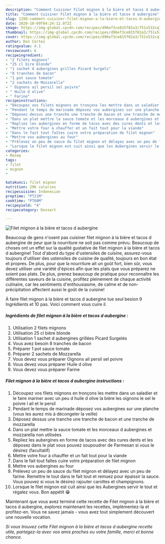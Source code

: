 ```yaml
---
description: "Comment Cuisiner Filet mignon à la bière et tacos d aubergine"
title: "Comment Cuisiner Filet mignon à la bière et tacos d aubergine"
slug: 1298-comment-cuisiner-filet-mignon-a-la-biere-et-tacos-d-aubergine
date: 2020-10-09T04:24:12.072Z
image: https://img-global.cpcdn.com/recipes/d96ef3ce815f02a3/751x532cq70/filet-mignon-a-la-biere-et-tacos-d-aubergine-photo-principale-de-la-recette.jpg
thumbnail: https://img-global.cpcdn.com/recipes/d96ef3ce815f02a3/751x532cq70/filet-mignon-a-la-biere-et-tacos-d-aubergine-photo-principale-de-la-recette.jpg
cover: https://img-global.cpcdn.com/recipes/d96ef3ce815f02a3/751x532cq70/filet-mignon-a-la-biere-et-tacos-d-aubergine-photo-principale-de-la-recette.jpg
author: Don Cortez
ratingvalue: 4.1
reviewcount: 6
recipeingredient:
- "2 filets mignons"
- "25 cl bire blonde"
- "1 sachet d aubergines grilles Picard Surgels"
- "8 tranches de bacon"
- "1 pot sauce tomate"
- "2 sachets de Mozzarella"
- " Oignons ail persil sel poivre"
- " Huile d olive"
- " Farine"
recipeinstructions:
- "Découpez vos filets mignons en tronçons les mettre dans un saladier et le faire mariner avec un peu d huile d olive la bière les oignons le sel le poivre l ail et le persil"
- "Pendant le temps de marinade déposez vos aubergines sur une planche (vous les aurez mis à décongeler la veille)"
- "Déposez dessus une tranche une tranche de bacon et une tranche de mozzarella"
- "Dans un plat mettre la sauce tomate et les morceaux d aubergines et mozzarella non utilisées"
- "Repliez les aubergines en forme de tacos avec des cures dents et les déposez dans le plat vous pouvez soupoudrer de Parmesan si vous le désirez (facultatif)"
- "Mettre votre four à chauffer et un fait tout pour la viande"
- "Dans le fait tout faîtes cuire votre préparation de filet mignon"
- "Mettre vos aubergines au four"
- "Prélevez un peu de sauce du filet mignon et délayez avec un peu de farine. Remettre le tout dans le fait tout et remuez pour épaissir la sauce. Vous pouvez si vous le désirez rajouter carottes et champignons."
- "Lorsque le filet mignon est cuit ainsi que les Aubergines servir le tout et régalez vous. Bon appétit 😁"
categories:
- Resep
tags:
- filet
- mignon
- 

katakunci: filet mignon  
nutrition: 296 calories
recipecuisine: Indonesian
preptime: "PT21M"
cooktime: "PT60M"
recipeyield: "4"
recipecategory: Dessert

---
```



![Filet mignon à la bière et tacos d aubergine](https://img-global.cpcdn.com/recipes/d96ef3ce815f02a3/751x532cq70/filet-mignon-a-la-biere-et-tacos-d-aubergine-photo-principale-de-la-recette.jpg)

Beaucoup de gens n'osent pas cuisiner filet mignon à la bière et tacos d aubergine de peur que la nourriture ne soit pas comme prévu. Beaucoup de choses ont un effet sur la qualité gustative de filet mignon à la bière et tacos d aubergine! Tout d'abord du type d'ustensiles de cuisine, assurez-vous toujours d'utiliser des ustensiles de cuisine de qualité, toujours en bon état et propres. De plus, pour que la nourriture ait un goût fort, bien sûr, vous devez utiliser une variété d'épices afin que les plats que vous préparez ne soient pas plats. De plus, prenez beaucoup de pratique pour reconnaître les différentes saveurs de la cuisine, profitez pleinement de chaque activité culinaire, car les sentiments d'enthousiasme, de calme et de non-précipitation affectent aussi le goût de la cuisine!

<!--inarticleads1-->

À faire filet mignon à la bière et tacos d aubergine tue seul besion 9 Ingrédients et 10 pas. Voici comment vous cuire il.

##### Ingrédients de filet mignon à la bière et tacos d aubergine :

1. Utilisation 2 filets mignons
1. Utilisation 25 cl bière blonde
1. Utilisation 1 sachet d aubergines grillées Picard Surgelés
1. Vous avez besoin 8 tranches de bacon
1. Préparer 1 pot sauce tomate
1. Préparer 2 sachets de Mozzarella
1. Vous devez vous préparer  Oignons ail persil sel poivre
1. Vous devez vous préparer  Huile d olive
1. Vous devez vous préparer  Farine




<!--inarticleads2-->

##### Filet mignon à la bière et tacos d aubergine instructions :

1. Découpez vos filets mignons en tronçons les mettre dans un saladier et le faire mariner avec un peu d huile d olive la bière les oignons le sel le poivre l ail et le persil
1. Pendant le temps de marinade déposez vos aubergines sur une planche (vous les aurez mis à décongeler la veille)
1. Déposez dessus une tranche une tranche de bacon et une tranche de mozzarella
1. Dans un plat mettre la sauce tomate et les morceaux d aubergines et mozzarella non utilisées
1. Repliez les aubergines en forme de tacos avec des cures dents et les déposez dans le plat vous pouvez soupoudrer de Parmesan si vous le désirez (facultatif)
1. Mettre votre four à chauffer et un fait tout pour la viande
1. Dans le fait tout faîtes cuire votre préparation de filet mignon
1. Mettre vos aubergines au four
1. Prélevez un peu de sauce du filet mignon et délayez avec un peu de farine. Remettre le tout dans le fait tout et remuez pour épaissir la sauce. Vous pouvez si vous le désirez rajouter carottes et champignons.
1. Lorsque le filet mignon est cuit ainsi que les Aubergines servir le tout et régalez vous. Bon appétit 😁




<!--inarticleads1-->

<p>
Maintenant que vous avez terminé cette recette de Filet mignon à la bière et tacos d aubergine, explorez maintenant les recettes, implémentez-la et profitez-en. Vous ne savez jamais - vous avez tout simplement découvert une nouvelle vocation.
</p>

<p>
<i>Si vous trouvez cette Filet mignon à la bière et tacos d aubergine recette utile, partagez-la avec vos amis proches ou votre famille, merci et bonne chance.</i>
</p>
